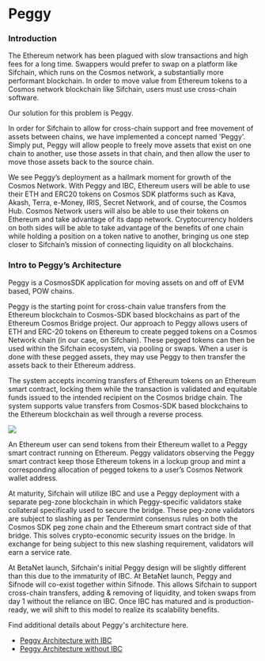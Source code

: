 # Peggy

### Introduction

The Ethereum network has been plagued with slow transactions and high fees for a long time.  Swappers would prefer to swap on a platform like Sifchain, which runs on the Cosmos network, a substantially more performant blockchain.  In order to move value from Ethereum tokens to a Cosmos network blockchain like Sifchain, users must use cross-chain software.

Our solution for this problem is Peggy.

In order for Sifchain to allow for cross-chain support and free movement of assets between chains, we have implemented a concept named 'Peggy'. Simply put, Peggy will allow people to freely move assets that exist on one chain to another, use those assets in that chain, and then allow the user to move those assets back to the source chain.

We see Peggy’s deployment as a hallmark moment for growth of the Cosmos Network.  With Peggy and IBC, Ethereum users will be able to use their ETH and ERC20 tokens on Cosmos SDK platforms such as Kava, Akash, Terra, e-Money, IRIS, Secret Network, and of course, the Cosmos Hub.  Cosmos Network users will also be able to use their tokens on Ethereum and take advantage of its dapp network.  Cryptocurrency holders on both sides will be able to take advantage of the benefits of one chain while holding a position on a token native to another, bringing us one step closer to Sifchain’s mission of connecting liquidity on all blockchains. 

### **Intro to Peggy’s Architecture**

Peggy is a CosmosSDK application for moving assets on and off of EVM based, POW chains.

Peggy is the starting point for cross-chain value transfers from the Ethereum blockchain to Cosmos-SDK based blockchains as part of the Ethereum Cosmos Bridge project. Our approach to Peggy allows users of ETH and ERC-20 tokens on Ethereum to create pegged tokens on a Cosmos Network chain \(in our case, on Sifchain\). These pegged tokens can then be used within the Sifchain ecosystem, via pooling or swaps. When a user is done with these pegged assets, they may use Peggy to then transfer the assets back to their Ethereum address.

The system accepts incoming transfers of Ethereum tokens on an Ethereum smart contract, locking them while the transaction is validated and equitable funds issued to the intended recipient on the Cosmos bridge chain. The system supports value transfers from Cosmos-SDK based blockchains to the Ethereum blockchain as well through a reverse process.

![](../.gitbook/assets/screen-shot-2021-01-14-at-12.55.57-pm.png)

An Ethereum user can send tokens from their Ethereum wallet to a Peggy smart contract running on Ethereum.  Peggy validators observing the Peggy smart contract keep those Ethereum tokens in a lockup group and mint a corresponding allocation of pegged tokens to a user’s Cosmos Network wallet address.  

At maturity, Sifchain will utilize IBC and use a Peggy deployment with a separate peg-zone blockchain in which Peggy-specific validators stake collateral specifically used to secure the bridge. These peg-zone validators are subject to slashing as per Tendermint consensus rules on both the Cosmos SDK peg zone chain and the Ethereum smart contract side of that bridge. This solves crypto-economic security issues on the bridge. In exchange for being subject to this new slashing requirement, validators will earn a service rate. 

At BetaNet launch, Sifchain's initial Peggy design will be slightly different than this due to the immaturity of IBC. At BetaNet launch, Peggy and Sifnode will co-exist together within Sifnode. This allows Sifchain to support cross-chain transfers, adding & removing of liquidity, and token swaps from day 1 without the reliance on IBC. Once IBC has matured and is production-ready, we will shift to this model to realize its scalability benefits.

Find additional details about Peggy's architecture here.

* [Peggy Architecture with IBC](https://github.com/Sifchain/peggy/blob/develop/docs/sifchain-peggy-architecture.md)
* [Peggy Architecture without IBC](https://github.com/Sifchain/peggy/blob/develop/docs/sifchain-peggy-architecture-no-ibc.md) 


